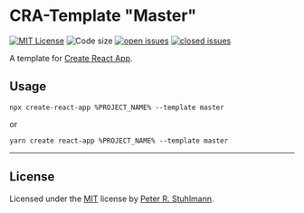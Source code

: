 # CRA-Template "Master"

[![MIT License](https://img.shields.io/github/license/peter-stuhlmann/cra-template-master.svg)](https://github.com/peter-stuhlmann/cra-template-master/blob/master/LICENSE)
![Code size](https://img.shields.io/github/languages/code-size/peter-stuhlmann/cra-template-master.svg)
[![open issues](https://img.shields.io/github/issues/peter-stuhlmann/cra-template-master.svg)](https://github.com/peter-stuhlmann/cra-template-master/issues?q=is%3Aopen+is%3Aissue)
[![closed issues](https://img.shields.io/github/issues-closed/peter-stuhlmann/cra-template-master.svg)](https://github.com/peter-stuhlmann/cra-template-master/issues?q=is%3Aissue+is%3Aclosed)

A template for [Create React App](https://github.com/facebook/create-react-app).

## Usage

```
npx create-react-app %PROJECT_NAME% --template master
```

or

```
yarn create react-app %PROJECT_NAME% --template master
```

---

## License

Licensed under the [MIT](https://github.com/peter-stuhlmann/cra-template-master/blob/master/LICENSE) license by [Peter R. Stuhlmann](https://peter-stuhlmann-webentwicklung.de).
